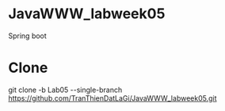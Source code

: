 # JavaWWW_labweek05
Spring boot
# Clone
git clone -b Lab05 --single-branch https://github.com/TranThienDatLaGi/JavaWWW_labweek05.git
